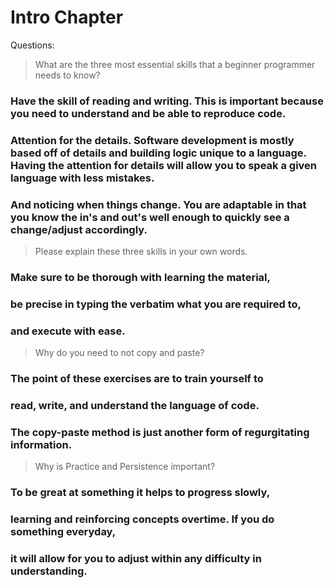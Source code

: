 # Intro Chapter

Questions:

>What are the three most essential skills that a beginner programmer needs to know?

### Have the skill of reading and writing. This is important because you need to understand and be able to reproduce code. 
### Attention for the details. Software development is mostly based off of details and building logic unique to a language. Having the attention for details will allow you to speak a given language with less mistakes.
### And noticing when things change. You are adaptable in that you know the in's and out's well enough to quickly see a change/adjust accordingly.

>Please explain these three skills in your own words.

### Make sure to be thorough with learning the material, 
### be precise in typing the verbatim what you are required to, 
### and execute with ease.

>Why do you need to not copy and paste?

### The point of these exercises are to train yourself to 
### read, write, and understand the language of code. 
### The copy-paste method is just another form of regurgitating information.

>Why is Practice and Persistence important?

### To be great at something it helps to progress slowly, 
### learning and reinforcing concepts overtime. If you do something everyday,
### it will allow for you to adjust within any difficulty in understanding.

